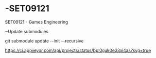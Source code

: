 # -SET09121
 SET09121 - Games Engineering
 
 ~Update submodules

git submodule update --init --recursive

https://ci.appveyor.com/api/projects/status/bpl0guk0e33xi4as?svg=true
